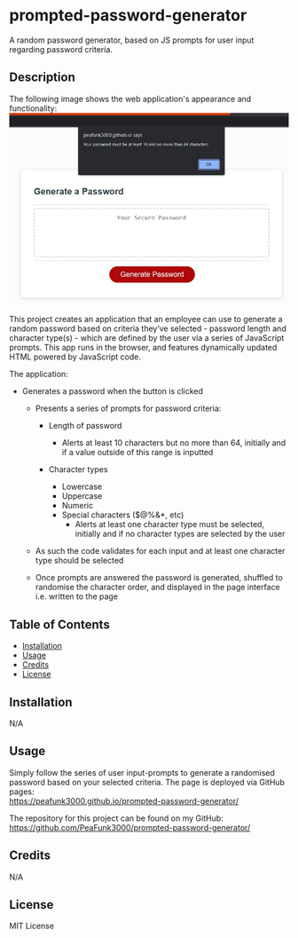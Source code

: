 # prompted-password-generator
A random password generator, based on JS prompts for user input regarding password criteria.

## Description

The following image shows the web application's appearance and functionality:
<br>
![password generator screenshot](./assets/imgs/pw_generator_alert2.JPG)
<br>

This project creates an application that an employee can use to generate a random password based on criteria they’ve selected - password length and character type(s) - which are defined by the user via a series of JavaScript prompts. This app runs in the browser, and features dynamically updated HTML powered by JavaScript code. 

The application:

* Generates a password when the button is clicked
  * Presents a series of prompts for password criteria:

    * Length of password
      * Alerts at least 10 characters but no more than 64, initially and if a value outside of this range is inputted

    * Character types
      * Lowercase
      * Uppercase
      * Numeric
      * Special characters ($@%&*, etc)
        * Alerts at least one character type must be selected, initially and if no character types are selected by the user

  * As such the code validates for each input and at least one character type should be selected

  * Once prompts are answered the password is generated, shuffled to randomise the character order, and displayed in the page interface i.e. written to the page


## Table of Contents

- [Installation](#installation)
- [Usage](#usage)
- [Credits](#credits)
- [License](#license)

## Installation

N/A

## Usage
Simply follow the series of user input-prompts to generate a randomised password based on your selected criteria.
The page is deployed via GitHub pages:
<br>
https://peafunk3000.github.io/prompted-password-generator/
<br>

The repository for this project can be found on my GitHub:
<br>
https://github.com/PeaFunk3000/prompted-password-generator/
<br>

## Credits

N/A

## License

MIT License

